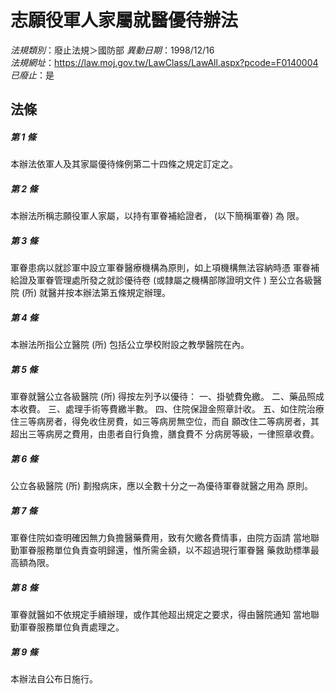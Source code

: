 # 志願役軍人家屬就醫優待辦法

*法規類別*：廢止法規＞國防部
*異動日期*：1998/12/16  
*法規網址*：https://law.moj.gov.tw/LawClass/LawAll.aspx?pcode=F0140004
*已廢止*：是


## 法條
##### 第 1 條
本辦法依軍人及其家屬優待條例第二十四條之規定訂定之。

##### 第 2 條
本辦法所稱志願役軍人家屬，以持有軍眷補給證者， (以下簡稱軍眷) 為
限。

##### 第 3 條
軍眷患病以就診軍中設立軍眷醫療機構為原則，如上項機構無法容納時憑
軍眷補給證及軍眷管理處所發之就診優待卷 (或隸屬之機構部隊證明文件
) 至公立各級醫院 (所) 就醫并按本辦法第五條規定辦理。

##### 第 4 條
本辦法所指公立醫院 (所) 包括公立學校附設之教學醫院在內。

##### 第 5 條
軍眷就醫公立各級醫院 (所) 得按左列予以優待：
一、掛號費免繳。
二、藥品照成本收費。
三、處理手術等費繳半數。
四、住院保證金照章計收。
五、如住院治療住三等病房者，得免收住房費，如三等病房無空位，而自
願改住二等病房者，其超出三等病房之費用，由患者自行負擔，膳食費不
分病房等級，一律照章收費。


##### 第 6 條
公立各級醫院 (所) 劃撥病床，應以全數十分之一為優待軍眷就醫之用為
原則。

##### 第 7 條
軍眷住院如查明確因無力負擔醫藥費用，致有欠繳各費情事，由院方函請
當地聯勤軍眷服務單位負責查明歸還，惟所需金額，以不超過現行軍眷醫
藥救助標準最高額為限。

##### 第 8 條
軍眷就醫如不依規定手續辦理，或作其他超出規定之要求，得由醫院通知
當地聯勤軍眷服務單位負責處理之。

##### 第 9 條
本辦法自公布日施行。


